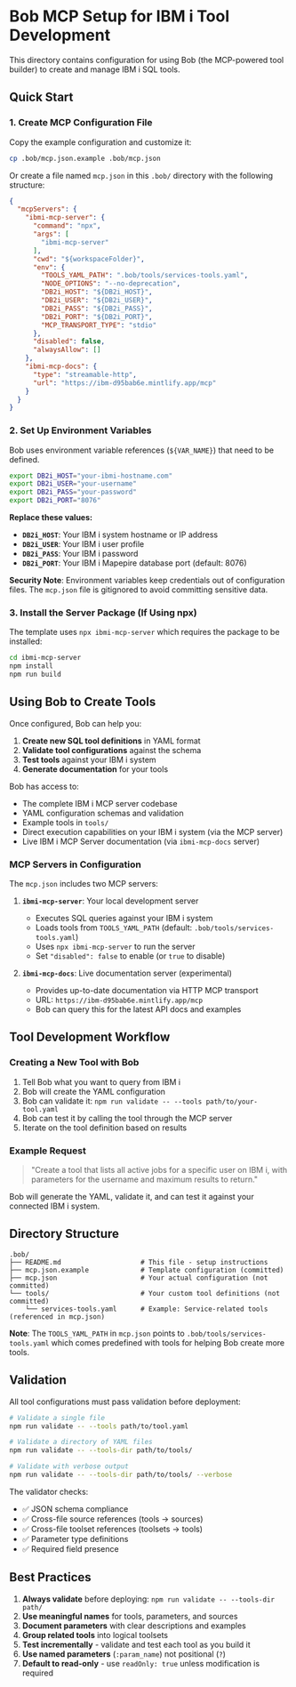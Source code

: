 # Bob MCP Setup for IBM i Tool Development

This directory contains configuration for using Bob (the MCP-powered tool builder) to create and manage IBM i SQL tools.

## Quick Start

### 1. Create MCP Configuration File

Copy the example configuration and customize it:

```bash
cp .bob/mcp.json.example .bob/mcp.json
```

Or create a file named `mcp.json` in this `.bob/` directory with the following structure:

```json
{
  "mcpServers": {
    "ibmi-mcp-server": {
      "command": "npx",
      "args": [
        "ibmi-mcp-server"
      ],
      "cwd": "${workspaceFolder}",
      "env": {
        "TOOLS_YAML_PATH": ".bob/tools/services-tools.yaml",
        "NODE_OPTIONS": "--no-deprecation",
        "DB2i_HOST": "${DB2i_HOST}",
        "DB2i_USER": "${DB2i_USER}",
        "DB2i_PASS": "${DB2i_PASS}",
        "DB2i_PORT": "${DB2i_PORT}",
        "MCP_TRANSPORT_TYPE": "stdio"
      },
      "disabled": false,
      "alwaysAllow": []
    },
    "ibmi-mcp-docs": {
      "type": "streamable-http",
      "url": "https://ibm-d95bab6e.mintlify.app/mcp"
    }
  }
}
```

### 2. Set Up Environment Variables

Bob uses environment variable references (`${VAR_NAME}`) that need to be defined.

```bash
export DB2i_HOST="your-ibmi-hostname.com"
export DB2i_USER="your-username"
export DB2i_PASS="your-password"
export DB2i_PORT="8076"
```

**Replace these values:**

- **`DB2i_HOST`**: Your IBM i system hostname or IP address
- **`DB2i_USER`**: Your IBM i user profile
- **`DB2i_PASS`**: Your IBM i password
- **`DB2i_PORT`**: Your IBM i Mapepire database port (default: 8076)

**Security Note**: Environment variables keep credentials out of configuration files. The `mcp.json` file is gitignored to avoid committing sensitive data.

### 3. Install the Server Package (If Using npx)

The template uses `npx ibmi-mcp-server` which requires the package to be installed:

```bash
cd ibmi-mcp-server
npm install
npm run build
```

## Using Bob to Create Tools

Once configured, Bob can help you:

1. **Create new SQL tool definitions** in YAML format
2. **Validate tool configurations** against the schema
3. **Test tools** against your IBM i system
4. **Generate documentation** for your tools

Bob has access to:
- The complete IBM i MCP server codebase
- YAML configuration schemas and validation
- Example tools in `tools/`
- Direct execution capabilities on your IBM i system (via the MCP server)
- Live IBM i MCP Server documentation (via `ibmi-mcp-docs` server)

### MCP Servers in Configuration

The `mcp.json` includes two MCP servers:

1. **`ibmi-mcp-server`**: Your local development server
   - Executes SQL queries against your IBM i system
   - Loads tools from `TOOLS_YAML_PATH` (default: `.bob/tools/services-tools.yaml`)
   - Uses `npx ibmi-mcp-server` to run the server
   - Set `"disabled": false` to enable (or `true` to disable)

2. **`ibmi-mcp-docs`**: Live documentation server (experimental)
   - Provides up-to-date documentation via HTTP MCP transport
   - URL: `https://ibm-d95bab6e.mintlify.app/mcp`
   - Bob can query this for the latest API docs and examples

## Tool Development Workflow

### Creating a New Tool with Bob

1. Tell Bob what you want to query from IBM i
2. Bob will create the YAML configuration
3. Bob can validate it: `npm run validate -- --tools path/to/your-tool.yaml`
4. Bob can test it by calling the tool through the MCP server
5. Iterate on the tool definition based on results

### Example Request

> "Create a tool that lists all active jobs for a specific user on IBM i, with parameters for the username and maximum results to return."

Bob will generate the YAML, validate it, and can test it against your connected IBM i system.

## Directory Structure

```
.bob/
├── README.md                    # This file - setup instructions
├── mcp.json.example             # Template configuration (committed)
├── mcp.json                     # Your actual configuration (not committed)
└── tools/                       # Your custom tool definitions (not committed)
    └── services-tools.yaml      # Example: Service-related tools (referenced in mcp.json)
```

**Note**: The `TOOLS_YAML_PATH` in `mcp.json` points to `.bob/tools/services-tools.yaml` which comes predefined with tools for helping Bob create more tools.

## Validation

All tool configurations must pass validation before deployment:

```bash
# Validate a single file
npm run validate -- --tools path/to/tool.yaml

# Validate a directory of YAML files
npm run validate -- --tools-dir path/to/tools/

# Validate with verbose output
npm run validate -- --tools-dir path/to/tools/ --verbose
```

The validator checks:
- ✅ JSON schema compliance
- ✅ Cross-file source references (tools → sources)
- ✅ Cross-file toolset references (toolsets → tools)
- ✅ Parameter type definitions
- ✅ Required field presence

## Best Practices

1. **Always validate** before deploying: `npm run validate -- --tools-dir path/`
2. **Use meaningful names** for tools, parameters, and sources
3. **Document parameters** with clear descriptions and examples
4. **Group related tools** into logical toolsets
5. **Test incrementally** - validate and test each tool as you build it
6. **Use named parameters** (`:param_name`) not positional (`?`)
7. **Default to read-only** - use `readOnly: true` unless modification is required